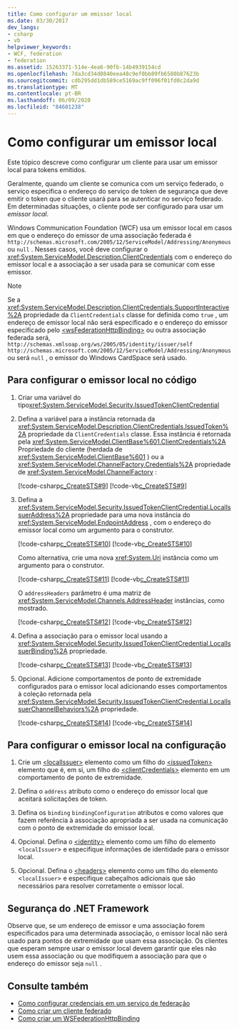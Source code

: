 ```yaml
---
title: Como configurar um emissor local
ms.date: 03/30/2017
dev_langs:
- csharp
- vb
helpviewer_keywords:
- WCF, federation
- federation
ms.assetid: 15263371-514e-4ea6-90fb-14b4939154cd
ms.openlocfilehash: 7da3cd34d0840eea48c9ef0bb89fb6580b87623b
ms.sourcegitcommit: cdb295dd1db589ce5169ac9ff096f01fd0c2da9d
ms.translationtype: MT
ms.contentlocale: pt-BR
ms.lasthandoff: 06/09/2020
ms.locfileid: "84601238"
---
```

# <a name="how-to-configure-a-local-issuer"></a>Como configurar um emissor local

Este tópico descreve como configurar um cliente para usar um emissor local para tokens emitidos.

Geralmente, quando um cliente se comunica com um serviço federado, o serviço especifica o endereço do serviço de token de segurança que deve emitir o token que o cliente usará para se autenticar no serviço federado. Em determinadas situações, o cliente pode ser configurado para usar um *emissor local*.

Windows Communication Foundation (WCF) usa um emissor local em casos em que o endereço do emissor de uma associação federada é `http://schemas.microsoft.com/2005/12/ServiceModel/Addressing/Anonymous` ou `null` . Nesses casos, você deve configurar o <xref:System.ServiceModel.Description.ClientCredentials> com o endereço do emissor local e a associação a ser usada para se comunicar com esse emissor.

> [!NOTE]
> Se a <xref:System.ServiceModel.Description.ClientCredentials.SupportInteractive%2A> propriedade da `ClientCredentials` classe for definida como `true` , um endereço de emissor local não será especificado e o endereço do emissor especificado pelo [\<wsFederationHttpBinding>](../../configure-apps/file-schema/wcf/wsfederationhttpbinding.md) ou outra associação federada será, `http://schemas.xmlsoap.org/ws/2005/05/identity/issuer/self` `http://schemas.microsoft.com/2005/12/ServiceModel/Addressing/Anonymous` ou será `null` , o emissor do Windows CardSpace será usado.

## <a name="to-configure-the-local-issuer-in-code"></a>Para configurar o emissor local no código

1. Criar uma variável do tipo<xref:System.ServiceModel.Security.IssuedTokenClientCredential>

2. Defina a variável para a instância retornada da <xref:System.ServiceModel.Description.ClientCredentials.IssuedToken%2A> propriedade da `ClientCredentials` classe. Essa instância é retornada pela <xref:System.ServiceModel.ClientBase%601.ClientCredentials%2A> Propriedade do cliente (herdada de <xref:System.ServiceModel.ClientBase%601> ) ou a <xref:System.ServiceModel.ChannelFactory.Credentials%2A> propriedade de <xref:System.ServiceModel.ChannelFactory> :

     [!code-csharp[c_CreateSTS#9](../../../../samples/snippets/csharp/VS_Snippets_CFX/c_creatests/cs/source.cs#9)]
     [!code-vb[c_CreateSTS#9](../../../../samples/snippets/visualbasic/VS_Snippets_CFX/c_creatests/vb/source.vb#9)]

3. Defina a <xref:System.ServiceModel.Security.IssuedTokenClientCredential.LocalIssuerAddress%2A> propriedade para uma nova instância do <xref:System.ServiceModel.EndpointAddress> , com o endereço do emissor local como um argumento para o construtor.

     [!code-csharp[c_CreateSTS#10](../../../../samples/snippets/csharp/VS_Snippets_CFX/c_creatests/cs/source.cs#10)]
     [!code-vb[c_CreateSTS#10](../../../../samples/snippets/visualbasic/VS_Snippets_CFX/c_creatests/vb/source.vb#10)]

     Como alternativa, crie uma nova <xref:System.Uri> instância como um argumento para o construtor.

     [!code-csharp[c_CreateSTS#11](../../../../samples/snippets/csharp/VS_Snippets_CFX/c_creatests/cs/source.cs#11)]
     [!code-vb[c_CreateSTS#11](../../../../samples/snippets/visualbasic/VS_Snippets_CFX/c_creatests/vb/source.vb#11)]

     O `addressHeaders` parâmetro é uma matriz de <xref:System.ServiceModel.Channels.AddressHeader> instâncias, como mostrado.

     [!code-csharp[c_CreateSTS#12](../../../../samples/snippets/csharp/VS_Snippets_CFX/c_creatests/cs/source.cs#12)]
     [!code-vb[c_CreateSTS#12](../../../../samples/snippets/visualbasic/VS_Snippets_CFX/c_creatests/vb/source.vb#12)]

4. Defina a associação para o emissor local usando a <xref:System.ServiceModel.Security.IssuedTokenClientCredential.LocalIssuerBinding%2A> propriedade.

     [!code-csharp[c_CreateSTS#13](../../../../samples/snippets/csharp/VS_Snippets_CFX/c_creatests/cs/source.cs#13)]
     [!code-vb[c_CreateSTS#13](../../../../samples/snippets/visualbasic/VS_Snippets_CFX/c_creatests/vb/source.vb#13)]

5. Opcional. Adicione comportamentos de ponto de extremidade configurados para o emissor local adicionando esses comportamentos à coleção retornada pela <xref:System.ServiceModel.Security.IssuedTokenClientCredential.LocalIssuerChannelBehaviors%2A> propriedade.

     [!code-csharp[c_CreateSTS#14](../../../../samples/snippets/csharp/VS_Snippets_CFX/c_creatests/cs/source.cs#14)]
     [!code-vb[c_CreateSTS#14](../../../../samples/snippets/visualbasic/VS_Snippets_CFX/c_creatests/vb/source.vb#14)]

## <a name="to-configure-the-local-issuer-in-configuration"></a>Para configurar o emissor local na configuração

1. Crie um [\<localIssuer>](../../configure-apps/file-schema/wcf/localissuer.md) elemento como um filho do [\<issuedToken>](../../configure-apps/file-schema/wcf/issuedtoken.md) elemento que é, em si, um filho do [\<clientCredentials>](../../configure-apps/file-schema/wcf/clientcredentials.md) elemento em um comportamento de ponto de extremidade.

2. Defina o `address` atributo como o endereço do emissor local que aceitará solicitações de token.

3. Defina os `binding` `bindingConfiguration` atributos e como valores que fazem referência à associação apropriada a ser usada na comunicação com o ponto de extremidade do emissor local.

4. Opcional. Defina o [\<identity>](../../configure-apps/file-schema/wcf/identity.md) elemento como um filho do elemento <`localIssuer`> e especifique informações de identidade para o emissor local.

5. Opcional. Defina o [\<headers>](../../configure-apps/file-schema/wcf/headers.md) elemento como um filho do elemento <`localIssuer`> e especifique cabeçalhos adicionais que são necessários para resolver corretamente o emissor local.

## <a name="net-framework-security"></a>Segurança do .NET Framework

Observe que, se um endereço de emissor e uma associação forem especificados para uma determinada associação, o emissor local não será usado para pontos de extremidade que usam essa associação. Os clientes que esperam sempre usar o emissor local devem garantir que eles não usem essa associação ou que modifiquem a associação para que o endereço do emissor seja `null` .

## <a name="see-also"></a>Consulte também

- [Como configurar credenciais em um serviço de federação](how-to-configure-credentials-on-a-federation-service.md)
- [Como criar um cliente federado](how-to-create-a-federated-client.md)
- [Como criar um WSFederationHttpBinding](how-to-create-a-wsfederationhttpbinding.md)
